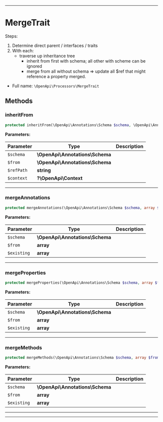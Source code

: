 ***

# MergeTrait

Steps:
1. Determine direct parent / interfaces / traits
2. With each:
   - traverse up inheritance tree
     - inherit from first with schema; all other with scheme can be ignored
     - merge from all without schema
       => update all $ref that might reference a property merged.



* Full name: `\OpenApi\Processors\MergeTrait`




## Methods


### inheritFrom



```php
protected inheritFrom(\OpenApi\Annotations\Schema $schema, \OpenApi\Annotations\Schema $from, string $refPath, ?\OpenApi\Context $context): void
```








**Parameters:**

| Parameter | Type | Description |
|-----------|------|-------------|
| `$schema` | **\OpenApi\Annotations\Schema** |  |
| `$from` | **\OpenApi\Annotations\Schema** |  |
| `$refPath` | **string** |  |
| `$context` | **?\OpenApi\Context** |  |




***

### mergeAnnotations



```php
protected mergeAnnotations(\OpenApi\Annotations\Schema $schema, array $from, array& $existing): void
```








**Parameters:**

| Parameter | Type | Description |
|-----------|------|-------------|
| `$schema` | **\OpenApi\Annotations\Schema** |  |
| `$from` | **array** |  |
| `$existing` | **array** |  |




***

### mergeProperties



```php
protected mergeProperties(\OpenApi\Annotations\Schema $schema, array $from, array& $existing): void
```








**Parameters:**

| Parameter | Type | Description |
|-----------|------|-------------|
| `$schema` | **\OpenApi\Annotations\Schema** |  |
| `$from` | **array** |  |
| `$existing` | **array** |  |




***

### mergeMethods



```php
protected mergeMethods(\OpenApi\Annotations\Schema $schema, array $from, array& $existing): void
```








**Parameters:**

| Parameter | Type | Description |
|-----------|------|-------------|
| `$schema` | **\OpenApi\Annotations\Schema** |  |
| `$from` | **array** |  |
| `$existing` | **array** |  |




***

***



